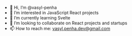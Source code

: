 - 👋 Hi, I’m @vasyl-penha
- 👀 I’m interested in JavaScript React projects
- 🌱 I’m currently learning Svelte
- 💞️ I’m looking to collaborate on React projects and startups
- 📫 How to reach me: vasyl.penha.dev@gmail.com

<!---
vasyl-penha/vasyl-penha is a ✨ special ✨ repository because its `README.md` (this file) appears on your GitHub profile.
You can click the Preview link to take a look at your changes.
--->
